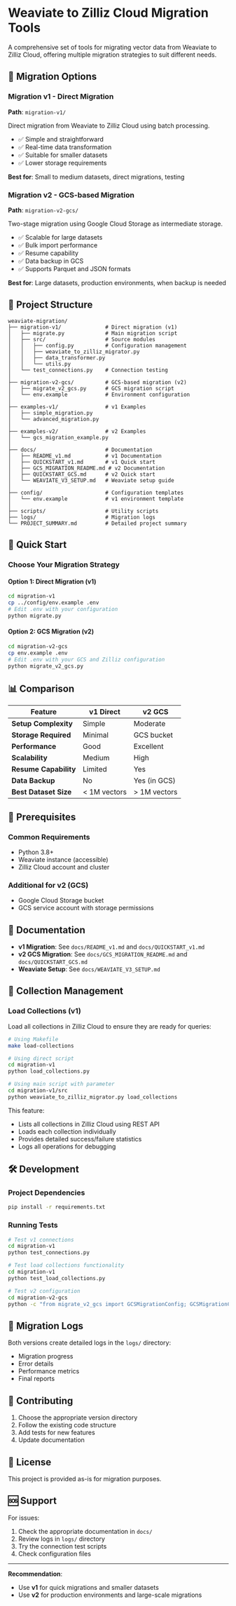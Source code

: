 # Weaviate to Zilliz Cloud Migration Tools

A comprehensive set of tools for migrating vector data from Weaviate to Zilliz Cloud, offering multiple migration strategies to suit different needs.

## 🚀 Migration Options

### Migration v1 - Direct Migration
**Path**: `migration-v1/`

Direct migration from Weaviate to Zilliz Cloud using batch processing.

- ✅ Simple and straightforward
- ✅ Real-time data transformation
- ✅ Suitable for smaller datasets
- ✅ Lower storage requirements

**Best for**: Small to medium datasets, direct migrations, testing

### Migration v2 - GCS-based Migration
**Path**: `migration-v2-gcs/`

Two-stage migration using Google Cloud Storage as intermediate storage.

- ✅ Scalable for large datasets
- ✅ Bulk import performance
- ✅ Resume capability
- ✅ Data backup in GCS
- ✅ Supports Parquet and JSON formats

**Best for**: Large datasets, production environments, when backup is needed

## 📁 Project Structure

```
weaviate-migration/
├── migration-v1/              # Direct migration (v1)
│   ├── migrate.py             # Main migration script
│   ├── src/                   # Source modules
│   │   ├── config.py          # Configuration management
│   │   ├── weaviate_to_zilliz_migrator.py
│   │   ├── data_transformer.py
│   │   └── utils.py
│   └── test_connections.py    # Connection testing
│
├── migration-v2-gcs/          # GCS-based migration (v2)
│   ├── migrate_v2_gcs.py      # GCS migration script
│   └── env.example            # Environment configuration
│
├── examples-v1/               # v1 Examples
│   ├── simple_migration.py
│   └── advanced_migration.py
│
├── examples-v2/               # v2 Examples
│   └── gcs_migration_example.py
│
├── docs/                      # Documentation
│   ├── README_v1.md           # v1 Documentation
│   ├── QUICKSTART_v1.md       # v1 Quick start
│   ├── GCS_MIGRATION_README.md # v2 Documentation
│   ├── QUICKSTART_GCS.md      # v2 Quick start
│   └── WEAVIATE_V3_SETUP.md   # Weaviate setup guide
│
├── config/                    # Configuration templates
│   └── env.example            # v1 environment template
│
├── scripts/                   # Utility scripts
├── logs/                      # Migration logs
└── PROJECT_SUMMARY.md         # Detailed project summary
```

## 🚀 Quick Start

### Choose Your Migration Strategy

#### Option 1: Direct Migration (v1)
```bash
cd migration-v1
cp ../config/env.example .env
# Edit .env with your configuration
python migrate.py
```

#### Option 2: GCS Migration (v2)
```bash
cd migration-v2-gcs
cp env.example .env
# Edit .env with your GCS and Zilliz configuration
python migrate_v2_gcs.py
```

## 📊 Comparison

| Feature | v1 Direct | v2 GCS |
|---------|-----------|---------|
| **Setup Complexity** | Simple | Moderate |
| **Storage Required** | Minimal | GCS bucket |
| **Performance** | Good | Excellent |
| **Scalability** | Medium | High |
| **Resume Capability** | Limited | Yes |
| **Data Backup** | No | Yes (in GCS) |
| **Best Dataset Size** | < 1M vectors | > 1M vectors |

## 🔧 Prerequisites

### Common Requirements
- Python 3.8+
- Weaviate instance (accessible)
- Zilliz Cloud account and cluster

### Additional for v2 (GCS)
- Google Cloud Storage bucket
- GCS service account with storage permissions

## 📖 Documentation

- **v1 Migration**: See `docs/README_v1.md` and `docs/QUICKSTART_v1.md`
- **v2 GCS Migration**: See `docs/GCS_MIGRATION_README.md` and `docs/QUICKSTART_GCS.md`
- **Weaviate Setup**: See `docs/WEAVIATE_V3_SETUP.md`

## 🔄 Collection Management

### Load Collections (v1)
Load all collections in Zilliz Cloud to ensure they are ready for queries:

```bash
# Using Makefile
make load-collections

# Using direct script
cd migration-v1
python load_collections.py

# Using main script with parameter
cd migration-v1/src
python weaviate_to_zilliz_migrator.py load_collections
```

This feature:
- Lists all collections in Zilliz Cloud using REST API
- Loads each collection individually
- Provides detailed success/failure statistics
- Logs all operations for debugging

## 🛠 Development

### Project Dependencies
```bash
pip install -r requirements.txt
```

### Running Tests
```bash
# Test v1 connections
cd migration-v1
python test_connections.py

# Test load collections functionality
cd migration-v1
python test_load_collections.py

# Test v2 configuration
cd migration-v2-gcs
python -c "from migrate_v2_gcs import GCSMigrationConfig; GCSMigrationConfig().validate()"
```

## 📝 Migration Logs

Both versions create detailed logs in the `logs/` directory:
- Migration progress
- Error details
- Performance metrics
- Final reports

## 🤝 Contributing

1. Choose the appropriate version directory
2. Follow the existing code structure
3. Add tests for new features
4. Update documentation

## 📄 License

This project is provided as-is for migration purposes.

## 🆘 Support

For issues:
1. Check the appropriate documentation in `docs/`
2. Review logs in `logs/` directory
3. Try the connection test scripts
4. Check configuration files

---

**Recommendation**: 
- Use **v1** for quick migrations and smaller datasets
- Use **v2** for production environments and large-scale migrations